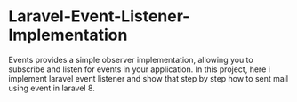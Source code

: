 # Laravel-Event-Listener-Implementation
 Events provides a simple observer implementation, allowing you to subscribe and listen for events in your application. In this project, here i implement laravel event listener and show that step by step how to sent mail using event in laravel 8.
